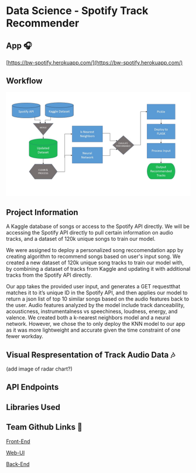 # Data Science - Spotify Track Recommender

## App :headphones: 
[https://bw-spotify.herokuapp.com/](https://bw-spotify.herokuapp.com/)

## Workflow
![Alt text](https://raw.githubusercontent.com/Build-Week-Spotify-Song-Suggester-2/datascience/master/DS%20Flowchart.jpg)

## Project Information 
A Kaggle database of songs or access to the Spotify API directly. We will be accessing the Spotify API directly to pull certain information on audio tracks, and a dataset of 120k unique songs to train our model.

We were assigned to deploy a personalized song reccomendation app by creating algorithm to recommend songs based on user's input song. We created a new dataset of 120k unique song tracks to train our model with, by combining a dataset of tracks from Kaggle and updating it with additional tracks from the Spotify API directly. 

Our app takes the provided user input, and generates a GET requestthat matches it to it’s unique ID in the Spotify API, and then applies our model to return a json list of top 10 similar songs based on the audio features back to the user. Audio features analyzed by the model include track danceability, acousticness, instrumentalness vs speechiness, loudness, energy, and valence. We created both a k-nearest neighbors model and a neural network. However, we chose the to only deploy the KNN model to our app as it was more lightweight and accurate given the time constraint of one fewer workday. 

## Visual Respresentation of Track Audio Data :notes:

(add image of radar chart?)


## API Endpoints


## Libraries Used


## Team Github Links :musical_note:
[Front-End](https://github.com/Build-Week-Spotify-Song-Suggester-2/front-end)

[Web-UI](https://github.com/Build-Week-Spotify-Song-Suggester-2/Web-UI-Marketing)

[Back-End](https://github.com/Build-Week-Spotify-Song-Suggester-2/back-end)
